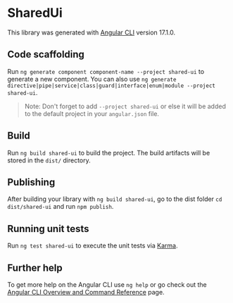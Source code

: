 # SharedUi

This library was generated with [Angular CLI](https://github.com/angular/angular-cli) version 17.1.0.

## Code scaffolding

Run `ng generate component component-name --project shared-ui` to generate a new component. You can also use `ng generate directive|pipe|service|class|guard|interface|enum|module --project shared-ui`.
> Note: Don't forget to add `--project shared-ui` or else it will be added to the default project in your `angular.json` file. 

## Build

Run `ng build shared-ui` to build the project. The build artifacts will be stored in the `dist/` directory.

## Publishing

After building your library with `ng build shared-ui`, go to the dist folder `cd dist/shared-ui` and run `npm publish`.

## Running unit tests

Run `ng test shared-ui` to execute the unit tests via [Karma](https://karma-runner.github.io).

## Further help

To get more help on the Angular CLI use `ng help` or go check out the [Angular CLI Overview and Command Reference](https://angular.io/cli) page.
